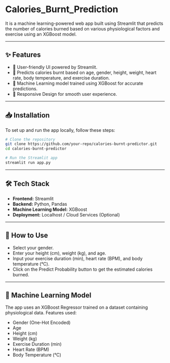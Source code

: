 # Calories_Burnt_Prediction
It is a machine learning-powered web app  built using Streamlit that predicts the number of calories burned based on various physiological factors and exercise using an XGBoost model.

---
## ✨ Features
- 🔹 User-friendly UI powered by Streamlit.
- 🔹 Predicts calories burnt based on age, gender, height, weight, heart rate, body temperature, and exercise duration.
- 🔹 Machine Learning model trained using XGBoost for accurate predictions.
- 🔹 Responsive Design for smooth user experience.

---
## 📥 Installation
To set up and run the app locally, follow these steps:

```bash
# Clone the repository
git clone https://github.com/your-repo/calories-burnt-predictor.git
cd calories-burnt-predictor

# Run the Streamlit app
streamlit run app.py
```

---
## 🛠 Tech Stack
- **Frontend:** Streamlit
- **Backend:** Python, Pandas
- **Machine Learning Model:** XGBoost
- **Deployment:** Localhost / Cloud Services (Optional)

---
## 🎯 How to Use
- Select your gender.
- Enter your height (cm), weight (kg), and age.
- Input your exercise duration (min), heart rate (BPM), and body temperature (°C).
- Click on the Predict Probability button to get the estimated calories burned.

---
## 🤖 Machine Learning Model
The app uses an XGBoost Regressor trained on a dataset containing physiological data. Features used:

- Gender (One-Hot Encoded)
- Age
- Height (cm)
- Weight (kg)
- Exercise Duration (min)
- Heart Rate (BPM)
- Body Temperature (°C)
